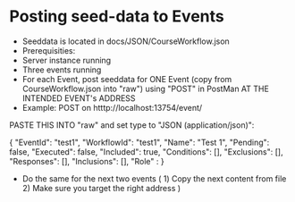 # Posting seed-data to Events

- Seeddata is located in docs/JSON/CourseWorkflow.json
- Prerequisities: 
- Server instance running
- Three events running
- For each Event, post seeddata for ONE Event (copy from CourseWorkflow.json into "raw") using "POST" in PostMan AT THE INTENDED EVENT's ADDRESS
- Example: POST on htttp://localhost:13754/event/

PASTE THIS INTO "raw" and set type to "JSON (application/json)":


{
    "EventId": "test1",
    "WorkflowId": "test1",
    "Name": "Test 1",
    "Pending": false,
    "Executed": false,
    "Included": true,
    "Conditions": [],
    "Exclusions": [],
    "Responses": [],
    "Inclusions": [],
    "Role" :
}


- Do the same for the next two events ( 1) Copy the next content from file 2) Make sure you target the right address ) 